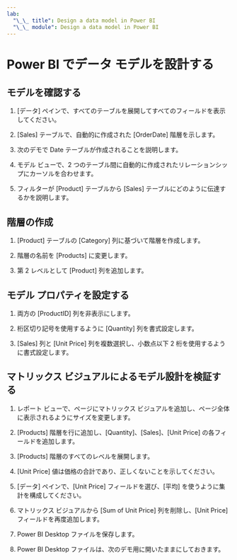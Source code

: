 ```yaml
---
lab:
  "\_\_ title": Design a data model in Power BI
  "\_\_ module": Design a data model in Power BI
---
```

# Power BI でデータ モデルを設計する

## モデルを確認する

1. [データ] ペインで、すべてのテーブルを展開してすべてのフィールドを表示してください。

1. [Sales] テーブルで、自動的に作成された [OrderDate] 階層を示します。

1. 次のデモで Date テーブルが作成されることを説明します。

1. モデル ビューで、2 つのテーブル間に自動的に作成されたリレーションシップにカーソルを合わせます。

1. フィルターが [Product] テーブルから [Sales] テーブルにどのように伝達するかを説明します。

## 階層の作成

1. [Product] テーブルの [Category] 列に基づいて階層を作成します。

1. 階層の名前を [Products] に変更します。

1. 第 2 レベルとして [Product] 列を追加します。

## モデル プロパティを設定する

1. 両方の [ProductID] 列を非表示にします。

1. 桁区切り記号を使用するように [Quantity] 列を書式設定します。

1. [Sales] 列と [Unit Price] 列を複数選択し、小数点以下 2 桁を使用するように書式設定します。

## マトリックス ビジュアルによるモデル設計を検証する

1. レポート ビューで、ページにマトリックス ビジュアルを追加し、ページ全体に表示されるようにサイズを変更します。

1. [Products] 階層を行に追加し、[Quantity]、[Sales]、[Unit Price] の各フィールドを追加します。

1. [Products] 階層のすべてのレベルを展開します。

1. [Unit Price] 値は価格の合計であり、正しくないことを示してください。

1. [データ] ペインで、[Unit Price] フィールドを選び、[平均] を使うように集計を構成してください。

1. マトリックス ビジュアルから [Sum of Unit Price] 列を削除し、[Unit Price] フィールドを再度追加します。

1. Power BI Desktop ファイルを保存します。

1. Power BI Desktop ファイルは、次のデモ用に開いたままにしておきます。
